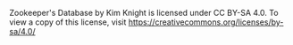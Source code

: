 Zookeeper's Database by Kim Knight is licensed under CC BY-SA 4.0. To view a copy of this license, visit https://creativecommons.org/licenses/by-sa/4.0/

